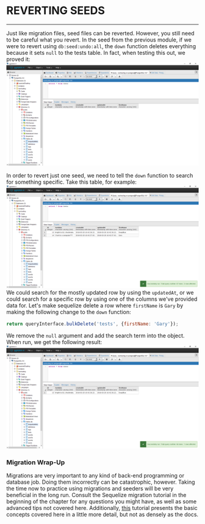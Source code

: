 # REVERTING SEEDS
---

Just like migration files, seed files can be reverted. However, you still need to be careful what you revert. In the seed from the previous module, if we were to revert using `db:seed:undo:all`, the `down` function deletes everything because it sets `null` to the tests table. In fact, when testing this out, we proved it: <br>
![oops](assets/gitRekt.png) <br>

In order to revert just one seed, we need to tell the `down` function to search for something specific. Take this table, for example: <br>
![chess](assets/tableChess.png) <br>
We could search for the mostly updated row by using the `updatedAt`, or we could search for a specific row by using one of the columns we've provided data for. Let's make sequelize delete a row where `firstName` is `Gary` by making the following change to the `down` function:

```js
return queryInterface.bulkDelete('tests', {firstName: 'Gary'});
```

We remove the `null` argument and add the search term into the object. When run, we get the following result: <br>
![seedRevert](assets/seedRevert.png)

### Migration Wrap-Up
Migrations are very important to any kind of back-end programming or database job. Doing them incorrectly can be catastrophic, however. Taking the time now to practice using migrations and seeders will be very beneficial in the long run. Consult the Sequelize migration tutorial in the beginning of the chapter for any questions you might have, as well as some advanced tips not covered here. Additionally, [this](https://tech.luc.id/sequelize-it-part-1-4bb752097861) tutorial presents the basic concepts covered here in a little more detail, but not as densely as the docs.
